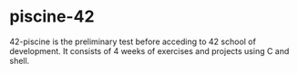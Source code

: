 # piscine-42

42-piscine is the preliminary test before acceding to 42 school of development.
It consists of 4 weeks of exercises and projects using C and shell.